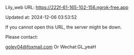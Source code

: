 Lily_web URL: https://222f-61-165-102-156.ngrok-free.app

Updated at: 2024-12-06 03:53:52

If you cannot open this URL, the server might be down.

Please contact: 

goley04@foxmail.com Or Wechat:GL_yeaH
